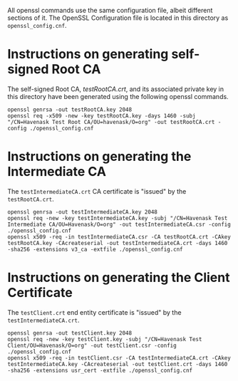All openssl commands use the same configuration file, albeit different sections of it. The OpenSSL Configuration file is located in this directory as `openssl_config.cnf`.

# Instructions on generating self-signed Root CA

The self-signed Root CA, *testRootCA.crt*, and its associated private key in this directory have been generated using the following openssl commands.

    openssl genrsa -out testRootCA.key 2048
    openssl req -x509 -new -key testRootCA.key -days 1460 -subj "/CN=Havenask Test Root CA/OU=havenask/O=org" -out testRootCA.crt -config ./openssl_config.cnf

# Instructions on generating the Intermediate CA

The `testIntermediateCA.crt` CA certificate is "issued" by the `testRootCA.crt`.

    openssl genrsa -out testIntermediateCA.key 2048
    openssl req -new -key testIntermediateCA.key -subj "/CN=Havenask Test Intermediate CA/OU=Havenask/O=org" -out testIntermediateCA.csr -config ./openssl_config.cnf
    openssl x509 -req -in testIntermediateCA.csr -CA testRootCA.crt -CAkey testRootCA.key -CAcreateserial -out testIntermediateCA.crt -days 1460 -sha256 -extensions v3_ca -extfile ./openssl_config.cnf

# Instructions on generating the Client Certificate

The `testClient.crt` end entity certificate is "issued" by the `testIntermediateCA.crt`.

    openssl genrsa -out testClient.key 2048
    openssl req -new -key testClient.key -subj "/CN=Havenask Test Client/OU=Havenask/O=org" -out testClient.csr -config ./openssl_config.cnf
    openssl x509 -req -in testClient.csr -CA testIntermediateCA.crt -CAkey testIntermediateCA.key -CAcreateserial -out testClient.crt -days 1460 -sha256 -extensions usr_cert -extfile ./openssl_config.cnf
